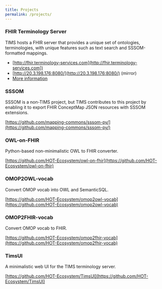 ```yaml
---
title: Projects
permalink: /projects/
---
```


### FHIR Terminology Server
TIMS hosts a FHIR server that provides a unique set of ontologies, terminologies, with unique features such as text 
search and  SSSOM-formatted mappings.

- [http://fhir.terminology-services.com](http://fhir.terminology-services.com])
- [http://20.3.198.176:8080/](http://20.3.198.176:8080/) (mirror)
- [More information](/terminology-server/)

### SSSOM
SSSOM is a non-TIMS project, but TIMS contributes to this project by enabling it to export FHIR ConceptMap JSON 
resources with SSSOM extensions. 

[https://github.com/mapping-commons/sssom-py/](https://github.com/mapping-commons/sssom-py/)

### OWL-on-FHIR
Python-based non-minimalistic OWL to FHIR converter.

[https://github.com/HOT-Ecosystem/owl-on-fhir](https://github.com/HOT-Ecosystem/owl-on-fhir)

### OMOP2OWL-vocab
Convert OMOP vocab into OWL and SemanticSQL.

[https://github.com/HOT-Ecosystem/omop2owl-vocab](https://github.com/HOT-Ecosystem/omop2owl-vocab)

### OMOP2FHIR-vocab
Convert OMOP vocab to FHIR.

[https://github.com/HOT-Ecosystem/omop2fhir-vocab](https://github.com/HOT-Ecosystem/omop2fhir-vocab)

### TimsUI
A minimalistic web UI for the TIMS terminology server.

[https://github.com/HOT-Ecosystem/TimsUI](https://github.com/HOT-Ecosystem/TimsUI)
